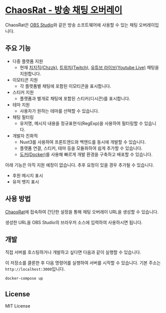 # [ChaosRat - 방송 채팅 오버레이](https://chaosrat.update.sh/)

ChaosRat은 [OBS Studio](https://obsproject.com/)와 같은 방송 소프트웨어에 사용할 수 있는 채팅 오버레이입니다.

## 주요 기능

- 다중 플랫폼 지원
  - 현재 [치지직(Chzzk)](https://chzzk.naver.com/), [트위치(Twitch)](https://www.twitch.tv/), [유튜브 라이브(Youtube Live)](https://www.youtube.com/live) 채팅을 지원합니다.
- 이모티콘 지원
  - 각 플랫폼별 채팅에 포함된 이모티콘을 표시합니다.
- 스티커 지원
  - 플랫폼과 별개로 채팅에 포함된 스티커(디시콘)를 표시합니다.
- 테마 지원
  - 사용자가 원하는 테마를 선택할 수 있습니다.
- 채팅 필터링
  - 유저명, 메시지 내용을 정규표현식(RegExp)을 사용하여 필터링할 수 있습니다.
- 개발자 친화적
  - Nuxt3를 사용하여 프론트엔드와 백엔드를 동시에 개발할 수 있습니다.
  - 플랫폼 연결, 스티커, 테마 등을 모듈화하여 쉽게 추가할 수 있습니다.
  - [도커(Docker)](https://www.docker.com/)를 사용해 빠르게 개발 환경을 구축하고 배포할 수 있습니다.

아래 기능은 아직 지원 예정이 없습니다. 추후 요청이 있을 경우 추가될 수 있습니다.

- 후원 메시지 표시
- 유저 뱃지 표시

## 사용 방법

[ChaosRat](https://chaosrat.update.sh/)에 접속하여 간단한 설정을 통해 채팅 오버레이 URL을 생성할 수 있습니다.

생성한 URL을 OBS Studio의 브라우저 소스에 입력하여 사용하시면 됩니다.

## 개발

직접 서버를 호스팅하거나 개발하고 싶다면 다음과 같이 실행할 수 있습니다.

이 저장소를 클론한 후 다음 명령어를 실행하여 서버를 시작할 수 있습니다.
기본 주소는 `http://localhost:3000`입니다.

```bash
docker-compose up
```

## License

MIT License
